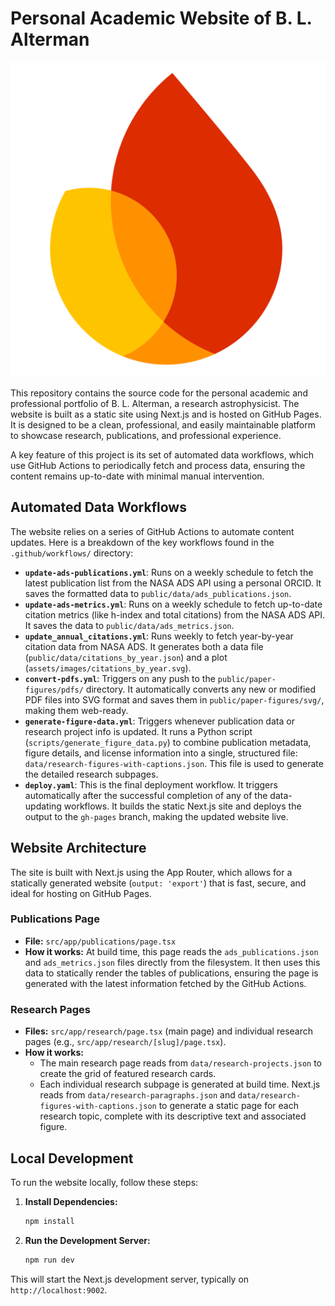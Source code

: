 # Personal Academic Website of B. L. Alterman

[![Developed with Firebase](/public/icons/firebase.svg?width=24&height=24)](https://firebase.google.com/)

This repository contains the source code for the personal academic and professional portfolio of B. L. Alterman, a research astrophysicist. The website is built as a static site using Next.js and is hosted on GitHub Pages. It is designed to be a clean, professional, and easily maintainable platform to showcase research, publications, and professional experience.

A key feature of this project is its set of automated data workflows, which use GitHub Actions to periodically fetch and process data, ensuring the content remains up-to-date with minimal manual intervention.

## Automated Data Workflows

The website relies on a series of GitHub Actions to automate content updates. Here is a breakdown of the key workflows found in the `.github/workflows/` directory:

-   **`update-ads-publications.yml`**: Runs on a weekly schedule to fetch the latest publication list from the NASA ADS API using a personal ORCID. It saves the formatted data to `public/data/ads_publications.json`.
-   **`update-ads-metrics.yml`**: Runs on a weekly schedule to fetch up-to-date citation metrics (like h-index and total citations) from the NASA ADS API. It saves the data to `public/data/ads_metrics.json`.
-   **`update_annual_citations.yml`**: Runs weekly to fetch year-by-year citation data from NASA ADS. It generates both a data file (`public/data/citations_by_year.json`) and a plot (`assets/images/citations_by_year.svg`).
-   **`convert-pdfs.yml`**: Triggers on any push to the `public/paper-figures/pdfs/` directory. It automatically converts any new or modified PDF files into SVG format and saves them in `public/paper-figures/svg/`, making them web-ready.
-   **`generate-figure-data.yml`**: Triggers whenever publication data or research project info is updated. It runs a Python script (`scripts/generate_figure_data.py`) to combine publication metadata, figure details, and license information into a single, structured file: `data/research-figures-with-captions.json`. This file is used to generate the detailed research subpages.
-   **`deploy.yaml`**: This is the final deployment workflow. It triggers automatically after the successful completion of any of the data-updating workflows. It builds the static Next.js site and deploys the output to the `gh-pages` branch, making the updated website live.

## Website Architecture

The site is built with Next.js using the App Router, which allows for a statically generated website (`output: 'export'`) that is fast, secure, and ideal for hosting on GitHub Pages.

### Publications Page

-   **File:** `src/app/publications/page.tsx`
-   **How it works:** At build time, this page reads the `ads_publications.json` and `ads_metrics.json` files directly from the filesystem. It then uses this data to statically render the tables of publications, ensuring the page is generated with the latest information fetched by the GitHub Actions.

### Research Pages

-   **Files:** `src/app/research/page.tsx` (main page) and individual research pages (e.g., `src/app/research/[slug]/page.tsx`).
-   **How it works:**
    -   The main research page reads from `data/research-projects.json` to create the grid of featured research cards.
    -   Each individual research subpage is generated at build time. Next.js reads from `data/research-paragraphs.json` and `data/research-figures-with-captions.json` to generate a static page for each research topic, complete with its descriptive text and associated figure.

## Local Development

To run the website locally, follow these steps:

1.  **Install Dependencies:**
    ```bash
    npm install
    ```

2.  **Run the Development Server:**
    ```bash
    npm run dev
    ```

This will start the Next.js development server, typically on `http://localhost:9002`.
